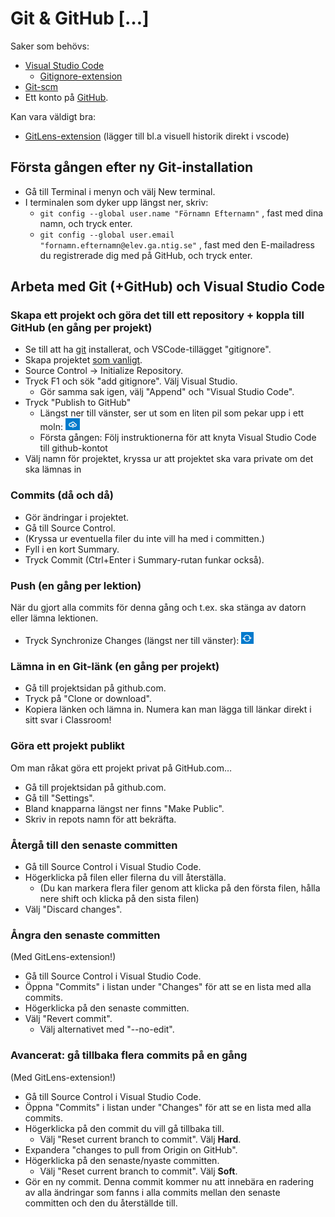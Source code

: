 # Git & GitHub \[…]

Saker som behövs:

* [Visual Studio Code](https://code.visualstudio.com/)
  * [Gitignore-extension](https://marketplace.visualstudio.com/items?itemName=codezombiech.gitignore)
* [Git-scm](https://git-scm.com/)
* Ett konto på [GitHub](https://github.com/).

Kan vara väldigt bra:

* [GitLens-extension](https://marketplace.visualstudio.com/items?itemName=eamodio.gitlens) (lägger till bl.a visuell historik direkt i vscode)

## Första gången efter ny Git-installation

* Gå till Terminal i menyn och välj New terminal.
* I terminalen som dyker upp längst ner, skriv:
  * `git config --global user.name "Förnamn Efternamn"` , fast med dina namn, och tryck enter.
  * `git config --global user.email "fornamn.efternamn@elev.ga.ntig.se"` , fast med den E-mailadress du registrerade dig med på GitHub, och tryck enter.

## Arbeta med Git (+GitHub) och Visual Studio Code

### Skapa ett projekt och göra det till ett repository + koppla till GitHub (en gång per projekt)

* Se till att ha [git](https://git-scm.com/) installerat, och VSCode-tillägget "gitignore".
* Skapa projektet [som vanligt](../visual-studio-code/nya-projekt.md#skapa-nytt-konsollprojekt).
* Source Control → Initialize Repository.
* Tryck F1 och sök "add gitignore". Välj Visual Studio.
  * Gör samma sak igen, välj "Append" och "Visual Studio Code".
* Tryck "Publish to GitHub"
  * Längst ner till vänster, ser ut som en liten pil som pekar upp i ett moln: <img src="../../.gitbook/assets/image (29).png" alt="" data-size="line">&#x20;
  * Första gången: Följ instruktionerna för att knyta Visual Studio Code till github-kontot
* Välj namn för projektet, kryssa ur att projektet ska vara private om det ska lämnas in

### Commits (då och då)

* Gör ändringar i projektet.
* Gå till Source Control.
* (Kryssa ur eventuella filer du inte vill ha med i committen.)
* Fyll i en kort Summary.
* Tryck Commit (Ctrl+Enter i Summary-rutan funkar också).

### Push (en gång per lektion)

När du gjort alla commits för denna gång och t.ex. ska stänga av datorn eller lämna lektionen.

* Tryck Synchronize Changes (längst ner till vänster): <img src="../../.gitbook/assets/image (30).png" alt="" data-size="line">&#x20;

### Lämna in en Git-länk (en gång per projekt)

* Gå till projektsidan på github.com.
* Tryck på "Clone or download".
* Kopiera länken och lämna in. Numera kan man lägga till länkar direkt i sitt svar i Classroom!

### Göra ett projekt publikt

Om man råkat göra ett projekt privat på GitHub.com…

* Gå till projektsidan på github.com.
* Gå till "Settings".
* Bland knapparna längst ner finns "Make Public".
* Skriv in repots namn för att bekräfta.

### Återgå till den senaste committen

* Gå till Source Control i Visual Studio Code.
* Högerklicka på filen eller filerna du vill återställa.
  * (Du kan markera flera filer genom att klicka på den första filen, hålla nere shift och klicka på den sista filen)
* Välj "Discard changes".

### Ångra den senaste committen

(Med GitLens-extension!)

* Gå till Source Control i Visual Studio Code.
* Öppna "Commits" i listan under "Changes" för att se en lista med alla commits.
* Högerklicka på den senaste committen.
* Välj "Revert commit".
  * Välj alternativet med "--no-edit".

### Avancerat: gå tillbaka flera commits på en gång

(Med GitLens-extension!)

* Gå till Source Control i Visual Studio Code.
* Öppna "Commits" i listan under "Changes" för att se en lista med alla commits.
* Högerklicka på den commit du vill gå tillbaka till.
  * Välj "Reset current branch to commit". Välj **Hard**.
* Expandera "changes to pull from Origin on GitHub".
* Högerklicka på den senaste/nyaste committen.
  * Välj "Reset current branch to commit". Välj **Soft**.
* Gör en ny commit. Denna commit kommer nu att innebära en radering av alla ändringar som fanns i alla commits mellan den senaste committen och den du återställde till.



